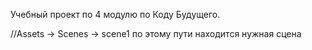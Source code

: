 Учебный проект по 4 модулю по Коду Будущего.

//Assets -> Scenes -> scene1 по этому пути находится нужная сцена
